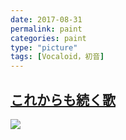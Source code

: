```yaml
---
date: 2017-08-31
permalink: paint
categories: paint
type: "picture"
tags: [Vocaloid，初音]
---
```


## [これからも続く歌](https://www.pixiv.net/member_illust.php?mode=medium&illust_id=64702596)

![](http://p2bh4l69u.bkt.clouddn.com/paint/64702596_p0.jpg)